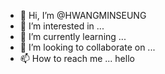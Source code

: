 - 👋 Hi, I’m @HWANGMINSEUNG
- 👀 I’m interested in ...
- 🌱 I’m currently learning ...
- 💞️ I’m looking to collaborate on ...
- 📫 How to reach me ...
hello
<!---
HWANGMINSEUNG/HWANGMINSEUNG is a ✨ special ✨ repository because its `README.md` (this file) appears on your GitHub profile.
You can click the Preview link to take a look at your changes.
--->
